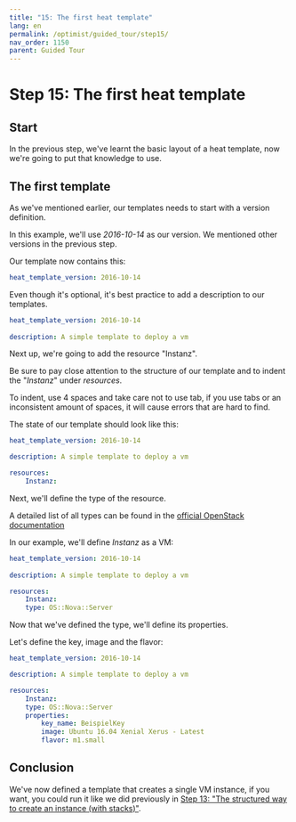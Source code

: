 ```yaml
---
title: "15: The first heat template"
lang: en
permalink: /optimist/guided_tour/step15/
nav_order: 1150
parent: Guided Tour
---
```


Step 15: The first heat template
================================

Start
-----

In the previous step, we've learnt the basic layout of a heat template, now
we're going to put that knowledge to use.

The first template
------------------

As we've mentioned earlier, our templates needs to start with a version
definition.

In this example, we'll use *2016-10-14* as our version. We mentioned other
versions in the previous step.

Our template now contains this:

```yaml
heat_template_version: 2016-10-14
```

Even though it's optional, it's best practice to add a description to our
templates.

```yaml
heat_template_version: 2016-10-14
 
description: A simple template to deploy a vm
```

Next up, we're going to add the resource "Instanz".

Be sure to pay close attention to the structure of our template and to
indent the "*Instanz*" under *resources*.

To indent, use 4 spaces and take care not to use tab, if you use tabs or an
inconsistent amount of spaces, it will cause errors that are hard to find.

The state of our template should look like this:

```yaml
heat_template_version: 2016-10-14

description: A simple template to deploy a vm

resources:
    Instanz:
```

Next, we'll define the type of the resource.

A detailed list of all types can be found in the [official OpenStack
documentation](https://docs.openstack.org/developer/heat/template_guide/openstack.html)

In our example, we'll define *Instanz* as a VM:

```yaml
heat_template_version: 2016-10-14
 
description: A simple template to deploy a vm

resources:
    Instanz:
    type: OS::Nova::Server
```

Now that we've defined the type, we'll define its properties.

Let's define the key, image and the flavor:

```yaml
heat_template_version: 2016-10-14

description: A simple template to deploy a vm

resources:
    Instanz:
    type: OS::Nova::Server
    properties:
        key_name: BeispielKey
        image: Ubuntu 16.04 Xenial Xerus - Latest
        flavor: m1.small
```

Conclusion
-----------

We've now defined a template that creates a single VM instance, if you want,
you could run it like we did previously in [Step 13: "The structured way to create an instance (with stacks)"](/optimist/guided_tour/step13/).
